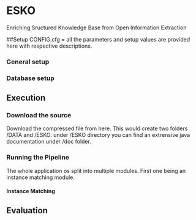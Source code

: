 # ESKO
Enriching Sructured Knowledge Base from Open Information Extraction


##Setup
CONFIG.cfg = all the parameters and setup values are provided here with respective descriptions.

### General setup

### Database setup

## Execution

### Download the source
Download the compressed file from here. This would create two folders /DATA and /ESKO. 
under /ESKO directory you can find an extrensive java documentation under /doc folder. 

### Running the Pipeline
The whole application os split into multiple modules. First one being an instance matching module. 

#### Instance Matching



## Evaluation



